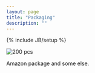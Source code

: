 ```yaml
---
layout: page
title: "Packaging"
description: ""
---
```

{% include JB/setup %}

![200 pcs](http://i.ebayimg.com/00/s/NDAwWDYwMA==/z/HLsAAOxypNtSn9vU/$_3.JPG)

Amazon package and some else.